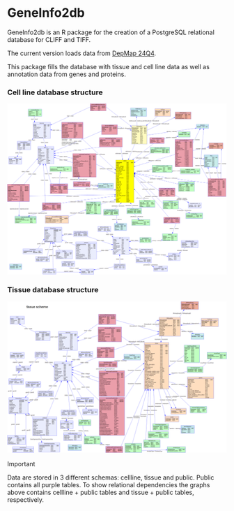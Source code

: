 # GeneInfo2db

GeneInfo2db is an R package for the creation of a PostgreSQL relational database for CLIFF and TIFF.

The current version loads data from [DepMap 24Q4](https://figshare.com/articles/dataset/DepMap_24Q4_Public/27993248).

This package fills the database with tissue and cell line data as well as annotation data 
from genes and proteins.

### Cell line database structure
![celllineDB](data-raw/DB_structure/celllineDB.png)

### Tissue database structure
![tissueDB](data-raw/DB_structure/tissueDB.png)

> [!IMPORTANT]
> Data are stored in 3 different schemas: cellline, tissue and public. 
> Public contains all purple tables. To show relational dependencies
> the graphs above contains cellline + public tables and tissue + public 
> tables, respectively.
